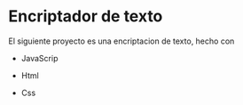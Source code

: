 # Encriptador de texto

El siguiente proyecto es una encriptacion de texto, hecho con 

- JavaScrip

- Html

- Css
